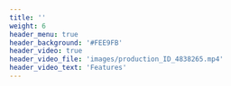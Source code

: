 ```yaml
---
title: ''
weight: 6
header_menu: true
header_background: '#FEE9FB'
header_video: true
header_video_file: 'images/production_ID_4838265.mp4'
header_video_text: 'Features'
---
```

